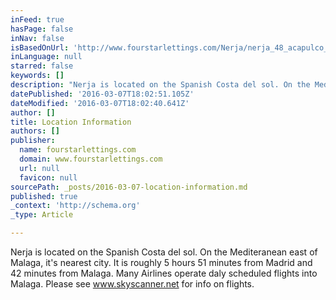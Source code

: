 ```yaml
---
inFeed: true
hasPage: false
inNav: false
isBasedOnUrl: 'http://www.fourstarlettings.com/Nerja/nerja_48_acapulco_playa_nerja_location.html'
inLanguage: null
starred: false
keywords: []
description: "Nerja is located on the Spanish Costa del sol. On the Mediteranean east of Malaga, it's nearest city. It is roughly 5 hours 51 minutes from Madrid and 42 minute"
datePublished: '2016-03-07T18:02:51.105Z'
dateModified: '2016-03-07T18:02:40.641Z'
author: []
title: Location Information
authors: []
publisher:
  name: fourstarlettings.com
  domain: www.fourstarlettings.com
  url: null
  favicon: null
sourcePath: _posts/2016-03-07-location-information.md
published: true
_context: 'http://schema.org'
_type: Article

---
```

Nerja is located on the Spanish Costa del sol. On the Mediteranean east of Malaga, it's nearest city. It is roughly 5 hours 51 minutes from Madrid and 42 minutes from Malaga. Many Airlines operate daly scheduled flights into Malaga. Please see www.skyscanner.net for info on flights.